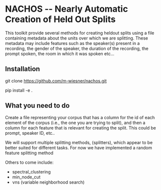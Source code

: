 # NACHOS -- Nearly Automatic Creation of Held Out Splits

This toolkit provide several methods for creating heldout splits using a 
file containing metadata about the units over which we are splitting. These
metadata may include features such as the speaker(s) present in a recording,
the gender of the speaker, the duration of the recording, the prompt spoken, 
the room in which it was spoken etc...

## Installation

git clone https://github.com/m-wiesner/nachos.git 

pip install -e . 

## What you need to do

Create a file representing your corpus that has a column for the id of each
element of the corpus (i.e., the one you are trying to split), and then a
column for each feature that is relevant for creating the split. This could be
prompt, speaker ID, etc..

We will support multiple splitting methods, (splitters), which appear to be better
suited for different tasks. For now we have implemented a random feature splitting method

Others to come include:
  - spectral_clustering
  - min_node_cut
  - vns (variable neighborhood search)


